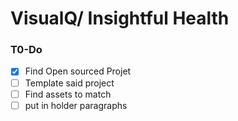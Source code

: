 # VisualQ/ Insightful Health 




### T0-Do

- [x] Find Open sourced Projet
- [ ] Template said project
- [ ] Find assets to match
- [ ] put in holder paragraphs 
